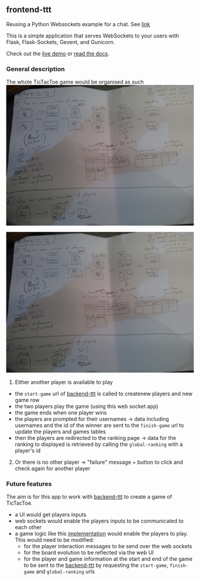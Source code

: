 ## frontend-ttt
Reusing a Python Websockets example for a chat. See [link](https://devcenter.heroku.com/articles/python-websockets)

This is a simple application that serves WebSockets to your users with Flask, Flask-Sockets, Gevent, and Gunicorn.

Check out the [live demo](http://flask-chat.herokuapp.com) or [read the docs](https://devcenter.heroku.com/articles/python-websockets).

### General description

The whole TicTacToe game would be organised as such
<img src="img/wireframe.jpg" style="image-orientation: 90deg;" alt="diagram with wireframes for the game" />

![diagram with wireframes for the game](img/wireframe.jpg)


1) Either another player is available to play
* the `start-game` url of [backend-ttt](https://github.com/Eleonore9/backend-ttt) is called to createnew players and new game row
* the two players play the game (using this web socket app)
* the game ends when one player wins
* the players are prompted for their usernames -> data including usernames and the id of the winner are sent to the `finish-game` url to update the players and games tables
* then the players are redirected to the ranking page -> data for the ranking to displayed is retrieved by calling the `global-ranking` with a player's id

2) Or there is no other player
-> "failure" message + button to click and check again for another player

### Future features

The aim is for this app to work with [backend-ttt](https://github.com/Eleonore9/backend-ttt) to create a game of TicTacToe.

* a UI would get players inputs
* web sockets would enable the players inputs to be communicated to each other
* a game logic like this [implementation](https://gist.github.com/rpip/5608979) would enable the players to play. This would need to be modified:
  * for the player interaction messages to be send over the web sockets
  * for the board evolution to be reflected via the web UI
  * for the player and game information at the start and end of the game to be sent to the [backend-ttt](https://github.com/Eleonore9/backend-ttt) by requesting the `start-game`, `finish-game` and `global-ranking` urls
